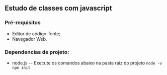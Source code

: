 ## Estudo de classes com javascript

### Pré-requisitos

-   Editor de código-fonte;
-   Navegador Web.

### Dependencias de projeto:

-   node.js
-- Execute os comandos abaixo na pasta raiz do projeto
    `node -v
npm init`
